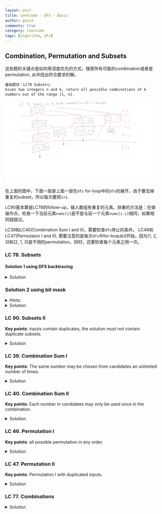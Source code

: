 ```yaml
---
layout: post
title: Leetcode - DFS - Basic
author: gassa
comments: true
category: leetcode
tags: [algorithm, dfs]
---
```

## Combination, Permutation and Subsets

这些题的关键点是如何用深度优先的方式，搜索所有可能的combination或者是permutation, 从中找出符合要求的解。

```
基础题目：LC78 Subsets:
Given two integers n and k, return all possible combinations of k numbers out of the range [1, n].
```

![subsets search graph](/pics/leetcode/dfs/lc78-subsets.png)

在上面的图中，下面一层是上面一层在`dfs` for-loop中的`dfs`的展开，由于要去掉重复的subset，所以每次要把`i+1`. 

LC90基本算是LC78的follow-up，输入数组有重复的元素。排重的方法是：在做操作点，检查一下当前元素`nums[i]`是不是与前一个元素`nums[i-i]`相同，如果相同就跳过。

LC39和LC40(Combination Sum I and II)，需要检查`dfs`停止的条件。
LC46和LC47(Permutaion I and II), 需要注意的是每次`dfs`中for-loop从0开始，因为[1, 2, 3]和[2, 1, 3]是不用的permutation。同时，还要检查每个元素之用一次。


### LC 78. Subsets

#### Solution 1 using DFS backtracing
<details>
<summary>Solution</summary>
{% highlight python %}
class Solution:
    def subsets(self, nums: List[int]) -> List[List[int]]:
        ans = []
        n = len(nums)
        def dfs(path, start):
          ans.append(path.copy())
          for i in range(start, n):
            path.append(nums[i])
            dfs(path, i+1)
            path.pop()
          return
        dfs([], 0)
        return ans
{% endhighlight %}
</details>

### Solution 2 using bit mask
<details>
<summary>Hints:</summary>
<pre>
each subset can be mapped to an binary interger between 0, 2^1, 2^2, ..., 2^n
For example, [1, 2, 3]
0 => 000 => []
1 => 001 => [1]
2 => 010 => [2]
3 => 011 => [1, 2]
4 => 100 => [3]
5 => 101 => [1, 3]
6 => 110 => [2, 3]
7 => 111 => [1, 2, 3]
</pre>
</details>

<details>
<summary>Solution</summary>
{% highlight python %}
class Solution:
  def subsets(self, nums: List[int]) -> List[List[int]]:
    n = len(nums)
    nth_bit = 1 << len(nums)
    ans = []
    for i in range(2**n):
      mask = bin(i | nth_bit)[3:]
      ans.append([ nums[j] for j in range(n) if mask[j] == '1' ])
    return ans
{% endhighlight %}
</details>

### LC 90. Subsets II

**Key points**: inputs contain duplicates, the solution must not contain duplicate subsets.

<details>
<summary>Solution</summary>
{% highlight python %}
class Solution:
  def subsetsWithDup(self, nums: List[int]) -> List[List[int]]:
    ans = []
    n = len(nums)
    nums = sorted(nums)
    def dfs(path, start):
      ans.append(path.copy())
      for i in range(start, n):
        if i > start and nums[i-1] == nums[i]:
          continue;
        path.append(nums[i])
        dfs(path, i+1)
        path.pop()
      return
    dfs([], 0)
    return ans
{% endhighlight %}
</details>

### LC 39. Combination Sum I

**Key points**: The same number may be chosen from candidates an unlimited number of times.

<details>
<summary>Solution</summary>
{% highlight python %}

class Solution:
    def combinationSum(self, candidates: List[int], target: int) -> List[List[int]]:
      ans = []
      candidates = sorted(candidates)
      L = len(candidates)
      def dfs(path: List[int], acc: int, start: int): 
        if acc == target:
          ans.append(path.copy())
          return
        if acc > target:
          return
        for idx in range(start, L):
          path.append(candidates[idx])
          dfs(path, acc + candidates[idx], idx)
          path.pop()
        return
      dfs([], 0, 0)
      return ans
{% endhighlight %}
</details>

### LC 40. Combination Sum II 

**Key points**: Each number in candidates may only be used once in the combination.

<details>
<summary>Solution</summary>
{% highlight python %}
class Solution:
    def combinationSum2(self, candidates: List[int], target: int) -> List[List[int]]:
        ans = []
        candidates = sorted(candidates)
        print(candidates)
        L = len(candidates)
        def dfs(path: List[int], acc: int, start: int): 
          if acc == target:
            ans.append(path.copy())
            return
          if acc > target:
            return
          for idx in range(start, L):
            if idx > start and candidates[idx-1] == candidates[idx]:
              continue
            path.append(candidates[idx])
            dfs(path, acc + candidates[idx], idx+1)
            path.pop()
          return
        dfs([], 0, 0)
        return ans
{% endhighlight %}
</details>

### LC 46. Permutation I

**Key points**: all possible permutation in any order.

<details>
<summary>Solution</summary>
{% highlight python %}
class Solution:
    def permute(self, nums: List[int]) -> List[List[int]]:
      ans = []
      L = len(nums)
      def dfs(path):
        if len(path) == L:
          ans.append(path.copy())
          return 
        for idx in range(0, L):
          if nums[idx] not in path:
            path.append(nums[idx])
            dfs(path)
            path.pop()
        return
      dfs([])
      return ans
{% endhighlight %}
</details>

### LC 47. Permutation II

**Key points**: Permutation I with duplicated inputs.

<details>
<summary>Solution</summary>
{% highlight python %}
class Solution:
    def permuteUnique(self, nums: List[int]) -> List[List[int]]:
      ans = []
      L = len(nums)
      visited = [False] * L
      nums = sorted(nums)
      def dfs(path):
        if len(path) == L:
          ans.append(path.copy())
          return 
        for idx in range(0, L):
          if visited[idx] or (idx != 0 and visited[idx-1] and nums[idx-1] == nums[idx]):
              continue
          path.append(nums[idx])
          visited[idx] = True
          dfs(path)
          path.pop()
          visited[idx] = False
        return
      dfs([])
      return ans
{% endhighlight %}
</details>

### LC 77. Combinations

<details>
<summary>Solution</summary>
{% highlight python %}class Solution:
    def combine(self, n: int, k: int) -> List[List[int]]:
      ans = []
      def dfs(path, start):
        if len(path) == k:
          ans.append(path.copy())
          return
        for i in range(start, n+1):
          path.append(i)
          dfs(path, i + 1)
          path.pop()
        return
      dfs([], 1)
      return ans
{% endhighlight %}
</details>


